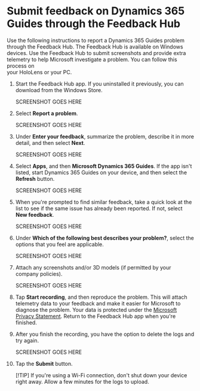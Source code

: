 # Submit feedback on Dynamics 365 Guides through the Feedback Hub

Use the following instructions to report a Dynamics 365 Guides problem through the Feedback Hub. The Feedback Hub is available on Windows devices. 
Use the Feedback Hub to submit screenshots and provide extra telemetry to help Microsoft investigate a problem. You can follow this process on  
your HoloLens or your PC.

1. Start the Feedback Hub app. If you uninstalled it previously, you can download from the Windows Store.

    SCREENSHOT GOES HERE

2. Select **Report a problem**.

    SCREENSHOT GOES HERE

3. Under **Enter your feedback**, summarize the problem, describe it in more detail, and then select **Next**.

    SCREENSHOT GOES HERE
    
4. Select **Apps**, and then **Microsoft Dynamics 365 Guides**. If the app isn't listed, start Dynamics 365 Guides on your device, and then 
select the **Refresh** button.

     SCREENSHOT GOES HERE
 
5. When you're prompted to find similar feedback, take a quick look at the list to see if the same issue has already been reported. If not, select **New 
feedback**.

    SCREENSHOT GOES HERE

6. Under **Which of the following best describes your problem?**, select the options that you feel are applicable.

    SCREENSHOT GOES HERE

7. Attach any screenshots and/or 3D models (if permitted by your company policies).

    SCREENSHOT GOES HERE    

8. Tap **Start recording**, and then reproduce the problem. This will attach telemetry data to your feedback and make it easier for Microsoft 
to diagnose the problem. Your data is protected under the [Microsoft Privacy Statement](https://privacy.microsoft.com/privacystatement). 
Return to the Feedback Hub app when you're finished. 

9. After you finish the recording, you have the option to delete  the logs and try again.

    SCREENSHOT GOES HERE

10. Tap the **Submit** button.

    [!TIP]
    If you're using a Wi-Fi connection, don't shut down your device right away. Allow a few minutes for the logs to upload.

